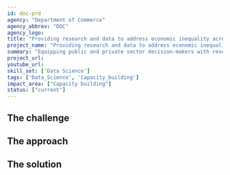 ```yaml
---
id: doc-prd
agency: "Department of Commerce"
agency_abbrev: "DOC"
agency_logo: 
title: "Providing research and data to address economic inequality across different regions and geographies"
project_name: "Providing research and data to address economic inequality across different regions and geographies"
summary: "Equipping public and private sector decision-makers with research and data tools to address entrenched and growing geographic inequality and better meet the economic needs of those they serve as part of the Office of the Under Secretary for Economic Affairs (OUSEA)’s Regional Economic Research Initiative."
project_url: 
youtube_url: 
skill_set: ['Data Science']
tags: ['Data_Science', 'Capacity_building']
impact_area: ["Capacity building"]
status: ["current"]
---
```


## The challenge

## The approach

## The solution 
